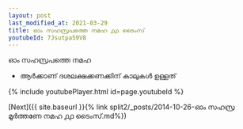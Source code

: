 ```yaml
---
layout: post
last_modified_at: 2021-03-29
title: ഓം സഹസ്രപത്തെ നമഹ ൧൧ ടൈംസ്
youtubeId: 7Jsutpa59V8
---
```

 
 
 ഓം സഹസ്രപത്തെ നമഹ 
 
 -  ആർക്കാണ് ദശലക്ഷക്കണക്കിന് കാലുകൾ ഉള്ളത് 
 
  
 
  
 
 
 
 
 
 


{% include youtubePlayer.html id=page.youtubeId %}
 
[Next]({{ site.baseurl }}{% link  split2/_posts/2014-10-26-ഓം സഹസ്ര മൂർത്തണേ നമഹ ൧൧ ടൈംസ്.md%})
 
